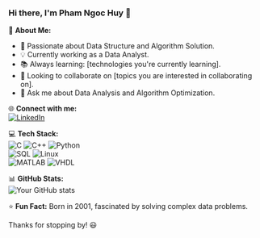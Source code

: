 ### Hi there, I'm Pham Ngoc Huy 👋

🚀 **About Me:**  
- 🎯 Passionate about Data Structure and Algorithm Solution.  
- 💡 Currently working as a Data Analyst.  
- 📚 Always learning: [technologies you're currently learning].  
- 🎯 Looking to collaborate on [topics you are interested in collaborating on].  
- 💬 Ask me about Data Analysis and Algorithm Optimization.  

🌐 **Connect with me:**  
[![LinkedIn](https://img.shields.io/badge/LinkedIn-Connect-blue?style=flat&logo=linkedin)](your-linkedin-url)

💻 **Tech Stack:**  
![C](https://img.shields.io/badge/C-00599C?style=flat&logo=c&logoColor=white) ![C++](https://img.shields.io/badge/C++-00599C?style=flat&logo=c%2B%2B&logoColor=white) ![Python](https://img.shields.io/badge/Python-3776AB?style=flat&logo=python&logoColor=white)  
![SQL](https://img.shields.io/badge/SQL-Data-blue) ![Linux](https://img.shields.io/badge/Linux-System-green)  
![MATLAB](https://img.shields.io/badge/MATLAB-Science-orange) ![VHDL](https://img.shields.io/badge/VHDL-FPGA-red)  

📊 **GitHub Stats:**  
![Your GitHub stats](https://github-readme-stats.vercel.app/api?username=Pham-Ngoc-Huy&show_icons=true&theme=radical)  

⭐ **Fun Fact:** Born in 2001, fascinated by solving complex data problems.  

Thanks for stopping by! 😃
